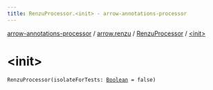 ```yaml
---
title: RenzuProcessor.<init> - arrow-annotations-processor
---
```


[arrow-annotations-processor](../../index.html) / [arrow.renzu](../index.html) / [RenzuProcessor](index.html) / [&lt;init&gt;](./-init-.html)

# &lt;init&gt;

`RenzuProcessor(isolateForTests: `[`Boolean`](https://kotlinlang.org/api/latest/jvm/stdlib/kotlin/-boolean/index.html)` = false)`